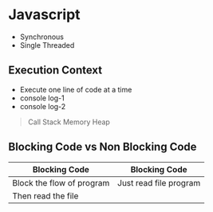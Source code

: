# Javascript
- Synchronous
- Single Threaded

## Execution Context
- Execute one line of code at a time
- console log-1
- console log-2

> Call Stack 
> Memory Heap


## Blocking Code vs Non Blocking Code

| Blocking Code | Blocking Code |
| ----------- | ----------- |
| Block the flow of program | Just read file program |
| Then read the file |    |